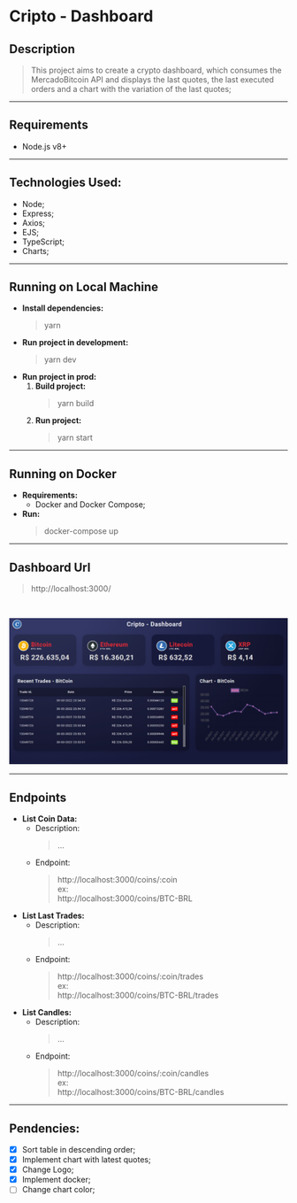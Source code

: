 # Cripto - Dashboard

## Description

> This project aims to create a crypto dashboard, which consumes the MercadoBitcoin API and displays the last quotes, the last executed orders and a chart with the variation of the last quotes;

---

## Requirements
- Node.js v8+

---
## Technologies Used:
- Node;
- Express;
- Axios;
- EJS;
- TypeScript;
- Charts;

---

## Running on Local Machine

- **Install dependencies:**
  > yarn
- **Run project in development:**
  > yarn dev
- **Run project in prod:**
  1. **Build project:**
      > yarn build
  2. **Run project:**
      > yarn start

---

## Running on Docker

- **Requirements:**
  - Docker and Docker Compose;
- **Run:**
    > docker-compose up

---

## Dashboard Url

> http://localhost:3000/

<br>

![DashBoard](./docs/img/print-dashboard.PNG)

---

## Endpoints

- **List Coin Data:**
  - Description:
    > ...
  - Endpoint:
    > http://localhost:3000/coins/:coin
    > <br> ex: <br>
    > http://localhost:3000/coins/BTC-BRL
- **List Last Trades:**
  - Description:
    > ...
  - Endpoint:
    > http://localhost:3000/coins/:coin/trades
    > <br> ex: <br>
    > http://localhost:3000/coins/BTC-BRL/trades
- **List Candles:**
  - Description:
    > ...
  - Endpoint:
    > http://localhost:3000/coins/:coin/candles
    > <br> ex: <br>
    > http://localhost:3000/coins/BTC-BRL/candles

---

## Pendencies:

  - [x] Sort table in descending order;
  - [x] Implement chart with latest quotes;
  - [x] Change Logo;
  - [x] Implement docker;
  - [ ] Change chart color;
